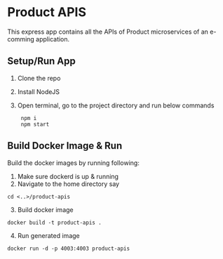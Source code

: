 # Product APIS

This express app contains all the APIs of Product microservices of an e-comming application.

## Setup/Run App

1. Clone the repo
2. Install NodeJS
3. Open terminal, go to the project directory and run below commands
   
        npm i
        npm start

## Build Docker Image & Run

Build the docker images  by running following:

1. Make sure dockerd is up & running
2. Navigate to the home directory say 
```shell
cd <..>/product-apis
```

3. Build docker image
```shell
docker build -t product-apis .
```
4. Run generated image
```shell
docker run -d -p 4003:4003 product-apis
```